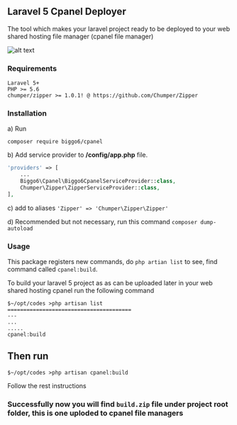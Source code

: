 ## Laravel 5 Cpanel Deployer

The tool which makes your laravel project ready to be deployed to your web shared hosting file manager (cpanel file manager)

![alt text](https://erumswqgqno.exactdn.com/post/wp-content/uploads/2020/10/Install-laravel-in-cpanel.jpg?strip=all&lossy=1&ssl=1 "Laravel 5 Cpanel Deployer")


### Requirements
```
Laravel 5+
PHP >= 5.6
chumper/zipper >= 1.0.1! @ https://github.com/Chumper/Zipper

```

### Installation
a) Run

```
composer require biggo6/cpanel 
```

b) Add service provider to **/config/app.php** file.
```php
'providers' => [
    ...
    Biggo6\Cpanel\Biggo6CpanelServiceProvider::class,
    Chumper\Zipper\ZipperServiceProvider::class,
],
```
c) add to aliases ``'Zipper' => 'Chumper\Zipper\Zipper'``

d) Recommended but not necessary, run this command ``composer dump-autoload``


### Usage
This package registers new commands, do ``php artian list`` to see, find command called ``cpanel:build``.

To build your laravel 5 project as as can be uploaded later in your web shared hosting cpanel run the following command

```
$~/opt/codes >php artisan list
=======================================
---
...
.....
cpanel:build
```

## Then run

```
$~/opt/codes >php artisan cpanel:build

```

Follow the rest instructions

### Successfully now you will find  ``build.zip`` file under project root folder, this is one uploded to cpanel file managers



